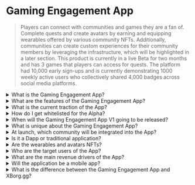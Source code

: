 # Gaming Engagement App

> Players can connect with communities and games they are a fan of. Complete quests and create avatars by earning and equipping wearables offered by various community NFTs. Additionally, communities can create custom experiences for their community members by leveraging the infrastructure, which will be highlighted in a later section. This product is currently in a live Beta for two months and has 3 games that players can access for quests. The platform had 10,000 early sign-ups and is currently demonstrating 1000 weekly active users who collectively shared 4,000 badges across social media platforms.

<details>

<summary>What is the Gaming Engagement App? </summary>

The Gaming Engagement App is an app that allows games and communities to be closer to their fans and increase their engagement.&#x20;

* **For players:** it is an app that will enable players to stay connected to their favorite games and communities. &#x20;
* **For games:** it creates fun challenges that players can complete in-game and share with their friends, and players get rewarded for their accomplishments.
* **For communities:** it offers challenges related to their group, and players earn special wearable items to customize their avatars.&#x20;

It is a simple and convenient solution for keeping gamers engaged and excited.

</details>

<details>

<summary>What are the features of the Gaming Engagement App? </summary>

* Create and join communities&#x20;
* Create unique quests based on social platforms and games (Twitter, Discord, Twitch, Manual submission, and any supported games)&#x20;
* Attach quest success with a unique wearable
* Create a unique composable avatar with multiple traits and wearables
* Drop wearables in exchange for a fee

</details>

<details>

<summary>What is the current traction of the App? </summary>

The app's alpha has gathered **10,000** unique users with over **30,000** quests completed. The app supports games across Web3 and Web2, currently boasting **Ev.io**, **Dota2**, and **CSGO**. More games will be integrated.

</details>

<details>

<summary>How do I get whitelisted for the Alpha?</summary>

The whitelisting process for the Alpha has ended.

</details>

<details>

<summary>When will the Gaming Engagement App V1 going to be released? </summary>

Around Q2 2023.

</details>

<details>

<summary>What is unique about the Gaming Engagement App? </summary>

* In-game quest engine
* Avatar inventory and wearable drops

</details>

<details>

<summary>At launch, which community will be integrated into the App? </summary>

Team BDS will be the first community. XBorg has secured and will announce more partnerships with top-tier esports teams.&#x20;

</details>

<details>

<summary>Is it a Dapp or traditional application? </summary>

The app is a hybrid Web3, meaning that the user experience will be the same whether the user is using Web2 or Web3 authentication. Though if users opt in for Web3, they will retain ownership of their assets (wearables, avatars)

</details>

<details>

<summary>Are the wearables and avatars NFTs? </summary>

Yes, the wearables are transferable NFTs, while the avatar is a non-transferable NFT.&#x20;

</details>

<details>

<summary>Who are the target users of the App? </summary>

For **users**, players that have an interest in esports or players that are fans of specific communities or games.&#x20;

For **communities**, esports teams and influencers communities.&#x20;

</details>

<details>

<summary>What are the main revenue drivers of the App? </summary>

* User subscriptions
* Wearable drops
* Wearable exchange fees

</details>

<details>

<summary>Will the application be a mobile app? </summary>

Initially, no. But we intend to launch on mobile in later iterations.&#x20;

</details>

<details>

<summary>What is the difference between the Gaming Engagement App and XBorg.gg?</summary>

The gaming engagement app is hosted under the domain **xborg.gg**

</details>
